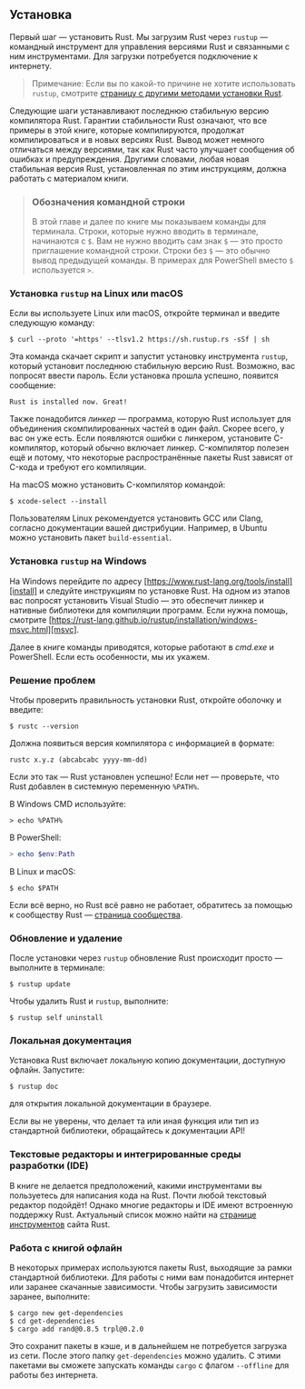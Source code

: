 ## Установка

Первый шаг — установить Rust. Мы загрузим Rust через `rustup` — командный инструмент для управления версиями Rust и связанными с ним инструментами. Для загрузки потребуется подключение к интернету.

> Примечание: Если вы по какой-то причине не хотите использовать `rustup`, смотрите [страницу с другими методами установки Rust][otherinstall].

Следующие шаги устанавливают последнюю стабильную версию компилятора Rust. Гарантии стабильности Rust означают, что все примеры в этой книге, которые компилируются, продолжат компилироваться и в новых версиях Rust. Вывод может немного отличаться между версиями, так как Rust часто улучшает сообщения об ошибках и предупреждения. Другими словами, любая новая стабильная версия Rust, установленная по этим инструкциям, должна работать с материалом книги.

> ### Обозначения командной строки
>
> В этой главе и далее по книге мы показываем команды для терминала. Строки, которые нужно вводить в терминале, начинаются с `$`. Вам не нужно вводить сам знак `$` — это просто приглашение командной строки. Строки без `$` — это обычно вывод предыдущей команды. В примерах для PowerShell вместо `$` используется `>`.

### Установка `rustup` на Linux или macOS

Если вы используете Linux или macOS, откройте терминал и введите следующую команду:

```console
$ curl --proto '=https' --tlsv1.2 https://sh.rustup.rs -sSf | sh
```

Эта команда скачает скрипт и запустит установку инструмента `rustup`, который установит последнюю стабильную версию Rust. Возможно, вас попросят ввести пароль. Если установка прошла успешно, появится сообщение:

```text
Rust is installed now. Great!
```

Также понадобится _линкер_ — программа, которую Rust использует для объединения скомпилированных частей в один файл. Скорее всего, у вас он уже есть. Если появляются ошибки с линкером, установите C-компилятор, который обычно включает линкер. C-компилятор полезен ещё и потому, что некоторые распространённые пакеты Rust зависят от C-кода и требуют его компиляции.

На macOS можно установить C-компилятор командой:

```console
$ xcode-select --install
```

Пользователям Linux рекомендуется установить GCC или Clang, согласно документации вашей дистрибуции. Например, в Ubuntu можно установить пакет `build-essential`.

### Установка `rustup` на Windows

На Windows перейдите по адресу [https://www.rust-lang.org/tools/install][install] и следуйте инструкциям по установке Rust. На одном из этапов вас попросят установить Visual Studio — это обеспечит линкер и нативные библиотеки для компиляции программ. Если нужна помощь, смотрите [https://rust-lang.github.io/rustup/installation/windows-msvc.html][msvc].

Далее в книге команды приводятся, которые работают в _cmd.exe_ и PowerShell. Если есть особенности, мы их укажем.

### Решение проблем

Чтобы проверить правильность установки Rust, откройте оболочку и введите:

```console
$ rustc --version
```

Должна появиться версия компилятора с информацией в формате:

```text
rustc x.y.z (abcabcabc yyyy-mm-dd)
```

Если это так — Rust установлен успешно! Если нет — проверьте, что Rust добавлен в системную переменную `%PATH%`.

В Windows CMD используйте:

```console
> echo %PATH%
```

В PowerShell:

```powershell
> echo $env:Path
```

В Linux и macOS:

```console
$ echo $PATH
```

Если всё верно, но Rust всё равно не работает, обратитесь за помощью к сообществу Rust — [страница сообщества][community].

### Обновление и удаление

После установки через `rustup` обновление Rust происходит просто — выполните в терминале:

```console
$ rustup update
```

Чтобы удалить Rust и `rustup`, выполните:

```console
$ rustup self uninstall
```

### Локальная документация

Установка Rust включает локальную копию документации, доступную офлайн. Запустите:

```console
$ rustup doc
```

для открытия локальной документации в браузере.

Если вы не уверены, что делает та или иная функция или тип из стандартной библиотеки, обращайтесь к документации API!

### Текстовые редакторы и интегрированные среды разработки (IDE)

В книге не делается предположений, какими инструментами вы пользуетесь для написания кода на Rust. Почти любой текстовый редактор подойдёт! Однако многие редакторы и IDE имеют встроенную поддержку Rust. Актуальный список можно найти на [странице инструментов][tools] сайта Rust.

### Работа с книгой офлайн

В некоторых примерах используются пакеты Rust, выходящие за рамки стандартной библиотеки. Для работы с ними вам понадобится интернет или заранее скачанные зависимости. Чтобы загрузить зависимости заранее, выполните:

```console
$ cargo new get-dependencies
$ cd get-dependencies
$ cargo add rand@0.8.5 trpl@0.2.0
```

Это сохранит пакеты в кэше, и в дальнейшем не потребуется загрузка из сети. После этого папку `get-dependencies` можно удалить. С этими пакетами вы сможете запускать команды `cargo` с флагом `--offline` для работы без интернета.

[otherinstall]: https://forge.rust-lang.org/infra/other-installation-methods.html
[install]: https://www.rust-lang.org/tools/install
[msvc]: https://rust-lang.github.io/rustup/installation/windows-msvc.html
[community]: https://www.rust-lang.org/community
[tools]: https://www.rust-lang.org/tools
